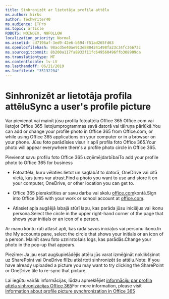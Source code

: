 ```yaml
---
title: Sinhronizēt ar lietotāja profila attēlu
ms.author: kirks
author: Techwriter40
ms.audience: ITPro
ms.topic: article
ROBOTS: NOINDEX, NOFOLLOW
localization_priority: Normal
ms.assetid: cd7196af-3ed9-42e6-b594-f51ad265fd63
ms.openlocfilehash: 98acd5e40ae913e8804241498fa23c34fc36673c
ms.sourcegitcommit: 8b200a117fa8932f11fc649560496ffb308909da
ms.translationtype: MT
ms.contentlocale: lv-LV
ms.lasthandoff: 06/21/2019
ms.locfileid: "35132204"
---
```

# <a name="sync-a-users-profile-picture"></a><span data-ttu-id="d3501-102">Sinhronizēt ar lietotāja profila attēlu</span><span class="sxs-lookup"><span data-stu-id="d3501-102">Sync a user's profile picture</span></span>

<span data-ttu-id="d3501-103">Var pievienot vai mainīt jūsu profila fotoattēla Office 365 Office.com vai lietojot Office 365 lietojumprogrammas savā datorā vai tālruņa pārlūkā.</span><span class="sxs-lookup"><span data-stu-id="d3501-103">You can add or change your profile photo in Office 365 from Office.com, or while using Office 365 applications on your computer or in a browser on your phone.</span></span> <span data-ttu-id="d3501-104">Jūsu foto parādīsies visur ir aplī profila foto Office 365.</span><span class="sxs-lookup"><span data-stu-id="d3501-104">Your photo will appear everywhere there's a profile photo circle in Office 365.</span></span>

<span data-ttu-id="d3501-105">Pievienot savu profilu foto Office 365 uzņēmējdarbībai</span><span class="sxs-lookup"><span data-stu-id="d3501-105">To add your profile photo to Office 365 for business</span></span>

- <span data-ttu-id="d3501-106">Fotoattēla, kuru vēlaties lietot un saglabāt to datorā, OneDrive vai citā vietā, kas jums var atrast.</span><span class="sxs-lookup"><span data-stu-id="d3501-106">Find a photo you want to use and store it on your computer, OneDrive, or other location you can get to.</span></span>

- <span data-ttu-id="d3501-107">Office 365 pierakstīties ar savu darbu vai skolu [office.com](http://www.office.com)kontā.</span><span class="sxs-lookup"><span data-stu-id="d3501-107">Sign into Office 365 with your work or school account at [office.com](http://www.office.com).</span></span>

- <span data-ttu-id="d3501-108">Atlasiet apļa augšējā labajā stūrī lapu, kas parāda jūsu iniciāļus vai ikonu persona.</span><span class="sxs-lookup"><span data-stu-id="d3501-108">Select the circle in the upper right-hand corner of the page that shows your initials or an icon of a person.</span></span>

<span data-ttu-id="d3501-109">Ar manu kontu rūtī atlasīt apli, kas rāda savus iniciāļus vai personu ikonu.</span><span class="sxs-lookup"><span data-stu-id="d3501-109">In the My accounts pane, select the circle that shows your initials or an icon of a person.</span></span> <span data-ttu-id="d3501-110">Mainīt savu foto uznirstošais logs, kas parādās.</span><span class="sxs-lookup"><span data-stu-id="d3501-110">Change your photo in the pop-up that appears.</span></span>

<span data-ttu-id="d3501-111">Piezīme: Ja jau esat augšupielādējis attēlu jūs varat izmēģināt noklikšķinot uz SharePoint vai OneDrive flīžu atkārtoti sinhronizēt šo attēlu.</span><span class="sxs-lookup"><span data-stu-id="d3501-111">Note: If you have already uploaded a picture you may want to try clicking the SharePoint or OneDrive tile to re-sync that picture.</span></span>

<span data-ttu-id="d3501-112">Lai iegūtu vairāk informācijas, lūdzu apmeklējiet [informāciju par profila attēla sinhronizācijas Office 365](https://support.office.com/article/information-about-profile-picture-synchronization-in-office-365-20594d76-d054-4af4-a660-401133e3d48a?ui=en-US&amp;rs=en-US&amp;ad=US)</span><span class="sxs-lookup"><span data-stu-id="d3501-112">For more information, please visit [Information about profile picture synchronization in Office 365](https://support.office.com/article/information-about-profile-picture-synchronization-in-office-365-20594d76-d054-4af4-a660-401133e3d48a?ui=en-US&amp;rs=en-US&amp;ad=US)</span></span>

